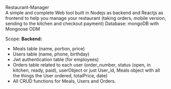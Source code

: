 Restaurant-Manager  
A simple and complete Web tool built in Nodejs as backend and Reactjs as frontend to help you manage your restaurant (taking orders, mobile version, sending to the kitchen and checkout payment)
Database: mongoDB with Mongoose ODM  
       
Scope: 
**Backend:**  
 - Meals table (name, portion, price)  
 - Users table (name, phone, birthday)  
 - Jwt authentication table (for employees)  
 - Orders table related to each user (order_number, status (open, in kitchen, ready, paid), userObject or just User_id, Meals object with all the things the User ordered, totalPrice, date)  
 - All CRUD functions for Meals, Users and Orders.  
